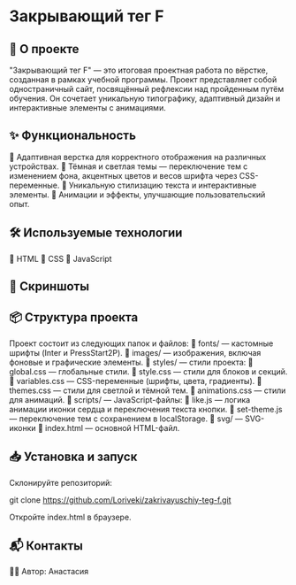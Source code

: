 # Закрывающий тег F

## 🚀 О проекте

"Закрывающий тег F" — это итоговая проектная работа по вёрстке, созданная в рамках учебной программы. Проект представляет собой одностраничный сайт, посвящённый рефлексии над пройденным путём обучения. Он сочетает уникальную типографику, адаптивный дизайн и интерактивные элементы с анимациями.

## ✨ Функциональность

🔹 Адаптивная верстка для корректного отображения на различных устройствах. 🔹 Тёмная и светлая темы — переключение тем с изменением фона, акцентных цветов и весов шрифта через CSS-переменные. 🔹 Уникальную стилизацию текста и интерактивные элементы. 🔹 Анимации и эффекты, улучшающие пользовательский опыт.

## 🛠 Используемые технологии

🔹 HTML 🔹 CSS 🔹 JavaScript

## 📸 Скриншоты


## 📦 Структура проекта

Проект состоит из следующих папок и файлов:
🔹 fonts/ — кастомные шрифты (Inter и PressStart2P).
🔹 images/ — изображения, включая фоновые и графические элементы.
🔹 styles/ — стили проекта:
🔹 global.css — глобальные стили.
🔹 style.css — стили для блоков и секций.
🔹 variables.css — CSS-переменные (шрифты, цвета, градиенты).
🔹 themes.css — стили для светлой и тёмной тем.
🔹 animations.css — стили для анимаций.
🔹 scripts/ — JavaScript-файлы:
🔹 like.js —  логика анимации иконки сердца и переключения текста кнопки.
🔹 set-theme.js — переключение тем с сохранением в localStorage.
🔹 svg/ — SVG-иконки
🔹 index.html — основной HTML-файл.

## 📥 Установка и запуск

Склонируйте репозиторий:

git clone https://github.com/Loriveki/zakrivayuschiy-teg-f.git

Откройте index.html в браузере.

## 📬 Контакты

👩‍💻 Автор: Анастасия

